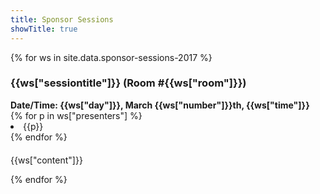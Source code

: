 ```yaml
---
title: Sponsor Sessions
showTitle: true
---
```


<!-- 
DAY,NUMBER,TIME,COMPANY,LEVEL,SESSION TITLE,ROOM,PRESENTERS,CONTENT
-->

{% for ws in site.data.sponsor-sessions-2017 %}
<div class = "row">
	<h3>{{ws["sessiontitle"]}} (Room #{{ws["room"]}})</h3>
</div>
<div class = "row">
	<div class = "col-sm-4">
		<b>Date/Time: {{ws["day"]}}, March {{ws["number"]}}th, {{ws["time"]}}</b>
	</div>
  <div class = "col-sm-8">
    {% for p in ws["presenters"] %}
      <li> {{p}} </li>
    {% endfor %}
	</div>
</div>
<div class = "row">
	<div class = "col-sm-8 col-sm-offset-1" style = "margin-top: 20px;">
		<p> {{ws["content"]}} </p>
	</div>
</div>
	
{% endfor %}
